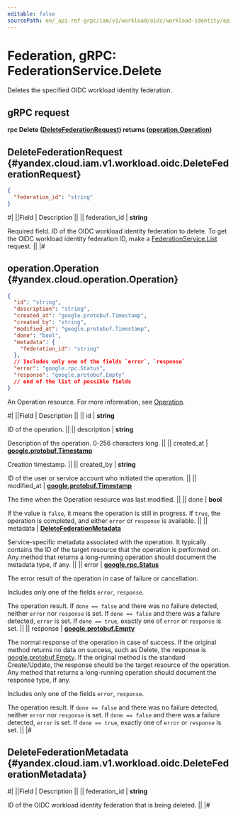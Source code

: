 ```yaml
---
editable: false
sourcePath: en/_api-ref-grpc/iam/v1/workload/oidc/workload-identity/api-ref/grpc/Federation/delete.md
---
```


# Federation, gRPC: FederationService.Delete

Deletes the specified OIDC workload identity federation.

## gRPC request

**rpc Delete ([DeleteFederationRequest](#yandex.cloud.iam.v1.workload.oidc.DeleteFederationRequest)) returns ([operation.Operation](#yandex.cloud.operation.Operation))**

## DeleteFederationRequest {#yandex.cloud.iam.v1.workload.oidc.DeleteFederationRequest}

```json
{
  "federation_id": "string"
}
```

#|
||Field | Description ||
|| federation_id | **string**

Required field. ID of the OIDC workload identity federation to delete.
To get the OIDC workload identity federation ID, make a [FederationService.List](/docs/iam/workload/oidc/workload-identity/api-ref/grpc/Federation/list#List) request. ||
|#

## operation.Operation {#yandex.cloud.operation.Operation}

```json
{
  "id": "string",
  "description": "string",
  "created_at": "google.protobuf.Timestamp",
  "created_by": "string",
  "modified_at": "google.protobuf.Timestamp",
  "done": "bool",
  "metadata": {
    "federation_id": "string"
  },
  // Includes only one of the fields `error`, `response`
  "error": "google.rpc.Status",
  "response": "google.protobuf.Empty"
  // end of the list of possible fields
}
```

An Operation resource. For more information, see [Operation](/docs/api-design-guide/concepts/operation).

#|
||Field | Description ||
|| id | **string**

ID of the operation. ||
|| description | **string**

Description of the operation. 0-256 characters long. ||
|| created_at | **[google.protobuf.Timestamp](https://developers.google.com/protocol-buffers/docs/reference/google.protobuf#timestamp)**

Creation timestamp. ||
|| created_by | **string**

ID of the user or service account who initiated the operation. ||
|| modified_at | **[google.protobuf.Timestamp](https://developers.google.com/protocol-buffers/docs/reference/google.protobuf#timestamp)**

The time when the Operation resource was last modified. ||
|| done | **bool**

If the value is `false`, it means the operation is still in progress.
If `true`, the operation is completed, and either `error` or `response` is available. ||
|| metadata | **[DeleteFederationMetadata](#yandex.cloud.iam.v1.workload.oidc.DeleteFederationMetadata)**

Service-specific metadata associated with the operation.
It typically contains the ID of the target resource that the operation is performed on.
Any method that returns a long-running operation should document the metadata type, if any. ||
|| error | **[google.rpc.Status](https://cloud.google.com/tasks/docs/reference/rpc/google.rpc#status)**

The error result of the operation in case of failure or cancellation.

Includes only one of the fields `error`, `response`.

The operation result.
If `done == false` and there was no failure detected, neither `error` nor `response` is set.
If `done == false` and there was a failure detected, `error` is set.
If `done == true`, exactly one of `error` or `response` is set. ||
|| response | **[google.protobuf.Empty](https://developers.google.com/protocol-buffers/docs/reference/google.protobuf#google.protobuf.Empty)**

The normal response of the operation in case of success.
If the original method returns no data on success, such as Delete,
the response is [google.protobuf.Empty](https://developers.google.com/protocol-buffers/docs/reference/google.protobuf#google.protobuf.Empty).
If the original method is the standard Create/Update,
the response should be the target resource of the operation.
Any method that returns a long-running operation should document the response type, if any.

Includes only one of the fields `error`, `response`.

The operation result.
If `done == false` and there was no failure detected, neither `error` nor `response` is set.
If `done == false` and there was a failure detected, `error` is set.
If `done == true`, exactly one of `error` or `response` is set. ||
|#

## DeleteFederationMetadata {#yandex.cloud.iam.v1.workload.oidc.DeleteFederationMetadata}

#|
||Field | Description ||
|| federation_id | **string**

ID of the OIDC workload identity federation that is being deleted. ||
|#